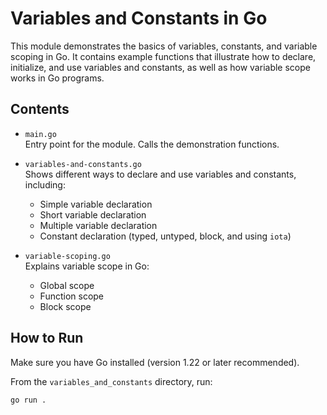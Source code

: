 # Variables and Constants in Go

This module demonstrates the basics of variables, constants, and variable scoping in Go. It contains example functions that illustrate how to declare, initialize, and use variables and constants, as well as how variable scope works in Go programs.

## Contents

- `main.go`  
  Entry point for the module. Calls the demonstration functions.

- `variables-and-constants.go`  
  Shows different ways to declare and use variables and constants, including:
  - Simple variable declaration
  - Short variable declaration
  - Multiple variable declaration
  - Constant declaration (typed, untyped, block, and using `iota`)

- `variable-scoping.go`  
  Explains variable scope in Go:
  - Global scope
  - Function scope
  - Block scope

## How to Run

Make sure you have Go installed (version 1.22 or later recommended).

From the `variables_and_constants` directory, run:

```sh
go run .